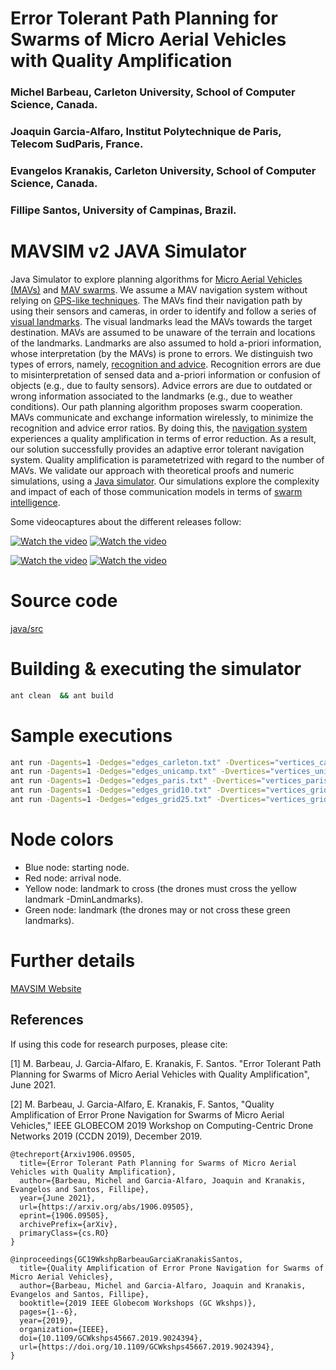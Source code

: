 # Error Tolerant Path Planning for Swarms of Micro Aerial Vehicles with Quality Amplification


### Michel Barbeau, Carleton University, School of Computer Science, Canada.

### Joaquin Garcia-Alfaro, Institut Polytechnique de Paris, Telecom SudParis, France.

### Evangelos Kranakis, Carleton University, School of Computer Science, Canada.

### Fillipe Santos, University of Campinas, Brazil.


# MAVSIM v2 JAVA Simulator

Java Simulator to explore planning algorithms for [Micro Aerial
Vehicles (MAVs)](https://en.wikipedia.org/wiki/Micro_air_vehicle) and
[MAV swarms](href="https://en.wikipedia.org/wiki/Swarm_behaviour).
We assume a MAV navigation system without relying on [GPS-like
techniques](https://en.wikipedia.org/wiki/Global_Positioning_System).
The MAVs find their navigation path by using their
sensors and cameras, in order to identify and follow a series of [visual
landmarks](https://en.wikipedia.org/wiki/Landmark). The visual landmarks lead
the MAVs towards the target destination.
MAVs are assumed to be unaware of the terrain and locations of the
landmarks. Landmarks are also assumed to hold a-priori information,
whose interpretation (by the MAVs) is prone to errors. We distinguish
two types of errors, namely, [recognition and advice](https://en.wikipedia.org/wiki/Error#Science_and_engineering).
Recognition errors are due to misinterpretation of
sensed data and a-priori information or confusion of objects (e.g.,
due to faulty sensors). Advice errors are due to outdated or wrong
information associated to the landmarks (e.g., due to weather
conditions). Our path planning algorithm proposes swarm cooperation.
MAVs communicate and exchange information wirelessly, to minimize the
recognition and advice error ratios. By doing this, the [navigation
system](https://en.wikipedia.org/wiki/Navigation_system) experiences a
quality amplification in terms of error
reduction. As a result, our solution successfully provides an adaptive
error tolerant navigation system. Quality amplification is
parametetrized with regard to the number of MAVs. We validate our
approach with theoretical proofs and numeric simulations, using a <a
href= "https://github.com/jgalfaro/mirrored-scavesim">Java
simulator</a>. Our simulations explore the complexity and impact of
each of those communication models in terms of [swarm
intelligence](https://en.wikipedia.org/wiki/Swarm_intelligence).

Some videocaptures about the different releases follow:

[![Watch the video](https://img.youtube.com/vi/_Ea2ci3XnXI/0.jpg)](https://youtu.be/_Ea2ci3XnXI)
[![Watch the video](https://img.youtube.com/vi/CuY3zvl-bKY/0.jpg)](https://youtu.be/CuY3zvl-bKY)

[![Watch the video](https://img.youtube.com/vi/_F7AbmR-QDM/0.jpg)](https://youtu.be/_F7AbmR-QDM)
[![Watch the video](https://img.youtube.com/vi/ePn1VMsyFHw/0.jpg)](https://youtu.be/ePn1VMsyFHw)


# Source code

[java/src](https://github.com/jgalfaro/mirrored-scavesim/tree/main/mavsim_v2/java/src)


# Building & executing the simulator

```bash
ant clean  && ant build
```

# Sample executions

```bash
ant run -Dagents=1 -Dedges="edges_carleton.txt" -Dvertices="vertices_carleton.txt" -Doutfile="teste.txt" -DagentSize=0.01 -DnodeSize=0.003 -DminLandmarks=100 -Dpath="path-carleton.txt"
ant run -Dagents=1 -Dedges="edges_unicamp.txt" -Dvertices="vertices_unicamp.txt" -Doutfile="teste.txt" -DagentSize=0.01 -DnodeSize=0.003 -DminLandmarks=30 -Dpath="path-unicamp.txt"
ant run -Dagents=1 -Dedges="edges_paris.txt" -Dvertices="vertices_paris.txt" -Doutfile="teste.txt" -DagentSize=0.01 -DnodeSize=0.003 -DminLandmarks=50 -Dpath="path-paris.txt"
ant run -Dagents=1 -Dedges="edges_grid10.txt" -Dvertices="vertices_grid10.txt" -Doutfile="teste.txt" -DagentSize=0.01 -DnodeSize=0.003 -DminLandmarks=10 -Dpath="path-grid10.txt"
ant run -Dagents=1 -Dedges="edges_grid25.txt" -Dvertices="vertices_grid25.txt" -Doutfile="teste.txt" -DagentSize=0.01 -DnodeSize=0.003 -DminLandmarks=20 -Dpath="path-grid25.txt"
```

# Node colors

- Blue node: starting node.
- Red node: arrival node.
- Yellow node: landmark to cross (the drones must cross the yellow landmark -DminLandmarks).
- Green node: landmark (the drones may or not cross these green landmarks).


# Further details

[MAVSIM Website](http://www-public.imtbs-tsp.eu/~garcia_a/web/prototypes/mavsim/)

## References

If using this code for research purposes, please cite:

[1] M. Barbeau, J. Garcia-Alfaro, E. Kranakis, F. Santos. "Error Tolerant Path Planning for Swarms of Micro Aerial Vehicles with Quality Amplification", June 2021. 

[2] M. Barbeau, J. Garcia-Alfaro, E. Kranakis, F. Santos, "Quality Amplification of Error Prone Navigation for Swarms of Micro Aerial Vehicles," IEEE GLOBECOM 2019 Workshop on Computing-Centric Drone Networks 2019 (CCDN 2019), December 2019. 

```
@techreport{Arxiv1906.09505,
  title={Error Tolerant Path Planning for Swarms of Micro Aerial Vehicles with Quality Amplification},
  author={Barbeau, Michel and Garcia-Alfaro, Joaquin and Kranakis, Evangelos and Santos, Fillipe},
  year={June 2021},
  url={https://arxiv.org/abs/1906.09505},
  eprint={1906.09505},
  archivePrefix={arXiv},
  primaryClass={cs.RO}
}

@inproceedings{GC19WkshpBarbeauGarciaKranakisSantos,
  title={Quality Amplification of Error Prone Navigation for Swarms of Micro Aerial Vehicles},
  author={Barbeau, Michel and Garcia-Alfaro, Joaquin and Kranakis, Evangelos and Santos, Fillipe},
  booktitle={2019 IEEE Globecom Workshops (GC Wkshps)},
  pages={1--6},
  year={2019},
  organization={IEEE},
  doi={10.1109/GCWkshps45667.2019.9024394},
  url={https://doi.org/10.1109/GCWkshps45667.2019.9024394},
}
```



